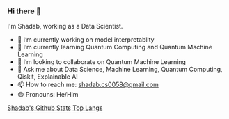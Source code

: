 ### Hi there 👋

I'm Shadab, working as a Data Scientist.

- 🔭 I’m currently working on model interpretablity 
- 🌱 I’m currently learning Quantum Computing and Quantum Machine Learning
- 👯 I’m looking to collaborate on Quantum Machine Learning
- 💬 Ask me about Data Science, Machine Learning, Quantum Computing, Qiskit, Explainable AI
- 📫 How to reach me: shadab.cs0058@gmail.com
- 😄 Pronouns: He/Him

[Shadab's Github Stats](https://github-readme-stats.vercel.app/api?username=shadab-entrepreneur&show_icons=true&count_private=true)
[Top Langs](https://github-readme-stats.vercel.app/api/top-langs/?username=shadab-entrepreneur&layout=compact)
